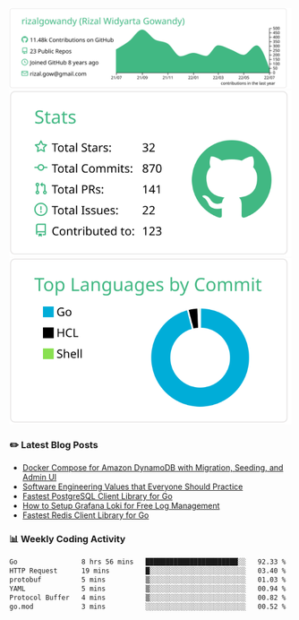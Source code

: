 ![profile-details](profile-summary-card-output/vue/0-profile-details.svg)
![stats](profile-summary-card-output/vue/3-stats.svg)
![most-commit-language](profile-summary-card-output/vue/2-most-commit-language.svg)

### :pencil2: Latest Blog Posts
<!-- BLOG-POST-LIST:START -->
- [Docker Compose for Amazon DynamoDB with Migration, Seeding, and Admin UI](https://medium.com/geekculture/docker-compose-for-amazon-dynamodb-with-migration-seeding-and-admin-ui-db11a348cc6a?source=rss-5763b0f1aba6------2)
- [Software Engineering Values that Everyone Should Practice](https://levelup.gitconnected.com/software-engineering-values-that-everyone-should-practice-c980d00cd103?source=rss-5763b0f1aba6------2)
- [Fastest PostgreSQL Client Library for Go](https://levelup.gitconnected.com/fastest-postgresql-client-library-for-go-579fa97909fb?source=rss-5763b0f1aba6------2)
- [How to Setup Grafana Loki for Free Log Management](https://levelup.gitconnected.com/how-to-setup-grafana-loki-for-free-log-management-ceb60558503c?source=rss-5763b0f1aba6------2)
- [Fastest Redis Client Library for Go](https://levelup.gitconnected.com/fastest-redis-client-library-for-go-7993f618f5ab?source=rss-5763b0f1aba6------2)
<!-- BLOG-POST-LIST:END -->

### 📊 Weekly Coding Activity
<!--START_SECTION:waka-->

```text
Go                8 hrs 56 mins   ███████████████████████░░   92.33 %
HTTP Request      19 mins         █░░░░░░░░░░░░░░░░░░░░░░░░   03.40 %
protobuf          5 mins          ▒░░░░░░░░░░░░░░░░░░░░░░░░   01.03 %
YAML              5 mins          ▒░░░░░░░░░░░░░░░░░░░░░░░░   00.94 %
Protocol Buffer   4 mins          ▒░░░░░░░░░░░░░░░░░░░░░░░░   00.82 %
go.mod            3 mins          ░░░░░░░░░░░░░░░░░░░░░░░░░   00.52 %
```

<!--END_SECTION:waka-->
